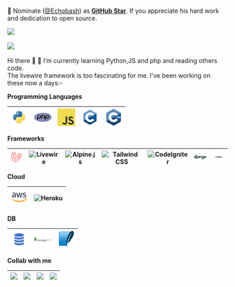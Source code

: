 📢 Nominate ([@Echobash](https://github.com/echobash/)) as **[GitHub Star](https://stars.github.com/nominate)**. If you appreciate his hard work and dedication to open source.

![](https://leetsnap.vercel.app/)

![](https://komarev.com/ghpvc/?username=echobash)

Hi  there 👋
🌱 I’m currently learning Python,JS and php and reading others code.<br>
 The livewire framework is too fascinating for me.
I've been working on these now a days:-

**Programming Languages**

<img title="Python" alt="Python" width="40px" src="https://raw.githubusercontent.com/github/explore/master/topics/python/python.png" />|<img alt="php" title="php" width="40px" src="https://raw.githubusercontent.com/github/explore/master/topics/php/php.png">|<img alt="js" title="js" width="40px" src="https://raw.githubusercontent.com/github/explore/80688e429a7d4ef2fca1e82350fe8e3517d3494d/topics/javascript/javascript.png">|<img title="C" alt="C" width="40px" src="https://raw.githubusercontent.com/github/explore/master/topics/c/c.png">|<img title="Cpp" alt="Cpp" width="40px" src="https://raw.githubusercontent.com/github/explore/master/topics/cpp/cpp.png">
|---|---|---|---|--|

**Frameworks**

<img title="Django" alt="Django" width="40px" src="https://raw.githubusercontent.com/github/explore/master/topics/laravel/laravel.png">|<img title="Livewire" alt="Livewire" width="40px" src="https://avatars0.githubusercontent.com/u/51960834">|<img title="Alpine.js" alt="Alpine.js" width="40px" src="https://alpinejs.dev/alpine_long.svg">|<img title="Tailwind CSS" alt="Tailwind CSS" width="40px" src="https://raw.githubusercontent.com/tailwindlabs/tailwindcss/HEAD/.github/logo-light.svg">|<img title="CodeIgniter" alt="CodeIgniter" width="40px" src="https://avatars0.githubusercontent.com/u/44521256">|<img title="Django" alt="Django" width="40px" src="https://raw.githubusercontent.com/github/explore/master/topics/django/django.png">|<img title="jQuery" alt="jQuery" width="40px" src="https://raw.githubusercontent.com/github/explore/master/topics/jquery/jquery.png">
|--|--|--|--|--|--|--|

**Cloud**

<img title="AWS" alt="AWS" width="40px" src="https://raw.githubusercontent.com/github/explore/master/topics/aws/aws.png">|<img title="Heroku" alt="Heroku" width="40px" src="https://img.icons8.com/color/48/000000/heroku.png">
|--|--|

**DB**

<img title="SQL" alt="SQL" width="40px" src="https://raw.githubusercontent.com/github/explore/master/topics/sql/sql.png">|<img title="MongoDB" alt="MongoDB" width="40px" src="https://raw.githubusercontent.com/github/explore/master/topics/mongodb/mongodb.png">|<img title="SQLite" alt="SQLite" width="40px" src="https://raw.githubusercontent.com/github/explore/master/topics/sqlite/sqlite.png"> <br>
|--|--|--|

**Collab with me**

<a href="https://www.linkedin.com/in/ali-anwar-262516141/"><img src="https://cdn2.iconfinder.com/data/icons/social-media-2285/512/1_Linkedin_unofficial_colored_svg-128.png" width="40"></a>|<a href="https://twitter.com/alianwar_rocker"><img src="https://cdn2.iconfinder.com/data/icons/social-media-2285/512/1_Twitter3_colored_svg-128.png" width="40"></a>|<a href="https://www.youtube.com/channel/UCuGqtawGXgk5h4rcPAHroCg"><img src="https://cdn2.iconfinder.com/data/icons/social-media-2285/512/1_Youtube_colored_svg-128.png" width="40"></a>|<a href="https://ctftime.org/user/62962"><img src="https://owasp.org/assets/images/logo.png" width="40"></a>
|--|--|--|--|
